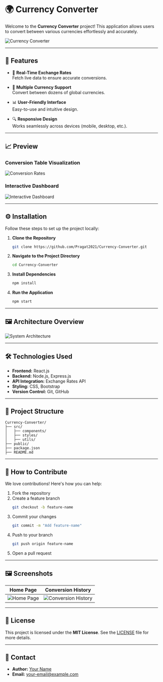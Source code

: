 
# 🌍 Currency Converter

Welcome to the **Currency Converter** project! This application allows users to convert between various currencies effortlessly and accurately.

![Currency Converter](https://via.placeholder.com/1200x400.png?text=Currency+Converter+Banner)

---

## 🚀 Features

- 🏦 **Real-Time Exchange Rates**  
  Fetch live data to ensure accurate conversions.

- 💱 **Multiple Currency Support**  
  Convert between dozens of global currencies.

- 📊 **User-Friendly Interface**  
  Easy-to-use and intuitive design.

- 🔍 **Responsive Design**  
  Works seamlessly across devices (mobile, desktop, etc.).

---

## 📈 Preview

### **Conversion Table Visualization**
![Conversion Rates](https://via.placeholder.com/800x400.png?text=Conversion+Rates+Graph)

### **Interactive Dashboard**
![Interactive Dashboard](https://via.placeholder.com/800x400.png?text=Interactive+Dashboard)

---

## ⚙️ Installation

Follow these steps to set up the project locally:

1. **Clone the Repository**  
   ```bash
   git clone https://github.com/Pragat2021/Currency-Converter.git
   ```
2. **Navigate to the Project Directory**  
   ```bash
   cd Currency-Converter
   ```
3. **Install Dependencies**  
   ```bash
   npm install
   ```
4. **Run the Application**  
   ```bash
   npm start
   ```

---

## 🖼️ Architecture Overview

![System Architecture](https://via.placeholder.com/1200x600.png?text=System+Architecture+Diagram)

---

## 🛠️ Technologies Used

- **Frontend:** React.js
- **Backend:** Node.js, Express.js
- **API Integration:** Exchange Rates API
- **Styling:** CSS, Bootstrap
- **Version Control:** Git, GitHub

---

## 📂 Project Structure

```plaintext
Currency-Converter/
├── src/
│   ├── components/
│   ├── styles/
│   ├── utils/
├── public/
├── package.json
├── README.md
```

---

## 🌟 How to Contribute

We love contributions! Here's how you can help:  

1. Fork the repository  
2. Create a feature branch  
   ```bash
   git checkout -b feature-name
   ```
3. Commit your changes  
   ```bash
   git commit -m "Add feature-name"
   ```
4. Push to your branch  
   ```bash
   git push origin feature-name
   ```
5. Open a pull request  

---

## 🖼️ Screenshots

| Home Page | Conversion History |
|-----------|---------------------|
| ![Home Page](https://via.placeholder.com/400x200.png?text=Home+Page) | ![Conversion History](https://via.placeholder.com/400x200.png?text=Conversion+History) |

---

## 📝 License

This project is licensed under the **MIT License**. See the [LICENSE](./LICENSE) file for more details.

---

## 📧 Contact

- **Author:** [Your Name](https://github.com/Pragat2021)
- **Email:** your-email@example.com
